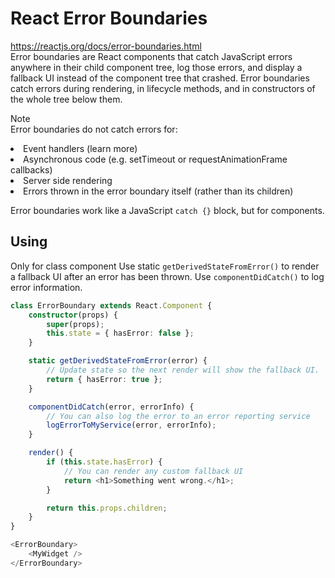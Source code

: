 
# React Error Boundaries
https://reactjs.org/docs/error-boundaries.html <br/>
Error boundaries are React components that catch JavaScript errors anywhere in their child component tree, 
log those errors, and display a fallback UI instead of the component tree that crashed. 
Error boundaries catch errors during rendering, in lifecycle methods, and in constructors of the whole tree below them.

Note<br/>
Error boundaries do not catch errors for:<br/>
<li>Event handlers (learn more)
<li>Asynchronous code (e.g. setTimeout or requestAnimationFrame callbacks)
<li>Server side rendering
<li>Errors thrown in the error boundary itself (rather than its children) </li>

Error boundaries work like a JavaScript `catch {}` block, but for components.

## Using
Only for class component
Use static `getDerivedStateFromError()` to render a fallback UI after an error has been thrown. Use `componentDidCatch()` to log error information.
```typescript jsx
class ErrorBoundary extends React.Component {
    constructor(props) {
        super(props);
        this.state = { hasError: false };
    }

    static getDerivedStateFromError(error) {
        // Update state so the next render will show the fallback UI.
        return { hasError: true };
    }

    componentDidCatch(error, errorInfo) {
        // You can also log the error to an error reporting service
        logErrorToMyService(error, errorInfo);
    }

    render() {
        if (this.state.hasError) {
            // You can render any custom fallback UI
            return <h1>Something went wrong.</h1>;
        }

        return this.props.children;
    }
}
```
```typescript jsx
<ErrorBoundary>
    <MyWidget />
</ErrorBoundary>
```
